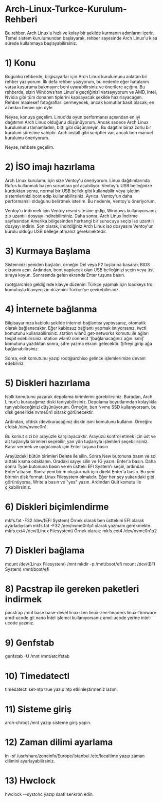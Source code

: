 # Arch-Linux-Turkce-Kurulum-Rehberi
Bu rehber, Arch Linux'u hızlı ve kolay bir şekilde kurmanın adımlarını içerir. Temel sistem kurulumundan başlayarak, rehber sayesinde Arch Linux'u kısa sürede kullanmaya başlayabilirsiniz.

# 1) Konu
Bugünkü rehberde, bilgisayarlar için Arch Linux kurulumunu anlatan bir rehber yazıyorum. İlk defa rehber yazıyorum, bu nedenle eğer hatalarım varsa kusuruma bakmayın; beni uyarabilirsiniz ve önerilere açığım. Bu rehberde, sizin Windows'tan Linux'a geçtiğinizi varsayıyorum ve AMD, Intel, Nvidia gibi tüm donanım tiplerini kapsayacak şekilde hazırlayacağım. Rehber maalesef fotoğraflar içermeyecek, ancak komutlar basit olacak; en azından benim için öyle.

Neyse, konuya geçelim. Linux'da oyun performansı açısından en iyi dağıtımın Arch Linux olduğunu düşünüyorum. Ancak sadece Arch Linux kurulumunu tamamladım, bitti gibi düşünmeyin. Bu dağıtım biraz zorlu bir kurulum sürecine sahiptir. Arch install gibi scriptler var, ancak ben manuel kurulumu öneriyorum.

Neyse, rehbere geçelim.

# 2) İSO imajı hazırlama
Arch Linux kurulumu için size Ventoy'u öneriyorum. Linux dağıtımlarında Rufus kullanmak bazen sorunlara yol açabiliyor. Ventoy'u USB belleğinize kurduktan sonra, normal bir USB bellek gibi kullanabilir veya işletim sistemlerinizi boot edip kullanabilirsiniz. Ayrıca, Ventoy'un daha performanslı olduğunu belirtmek isterim. Bu nedenle, Ventoy'u öneriyorum.

Ventoy'u indirmek için Ventoy resmi sitesine gidip, Windows kullanıyorsanız zip uzantılı dosyayı indirebilirsiniz. Daha sonra, Arch Linux İndirme sayfasından Amerika bölgesinden herhangi bir sunucuyu seçip iso uzantılı dosyayı indirin. Son olarak, indirdiğiniz Arch Linux iso dosyasını Ventoy'un kurulu olduğu USB belleğe atmanız gerekmektedir.

# 3) Kurmaya Başlama
Sisteminizi yeniden başlatın, örneğin Del veya F2 tuşlarına basarak BIOS ekranını açın. Ardından, boot yapılacak olan USB belleğinizi seçin veya üst sıraya koyun. Sonrasında gelen ekranda Enter tuşuna basın.

root@archiso geldiğinde klavye düzenini Türkçe yapmak için loadkeys trq komutuyla klavyenizin düzenini Türkçe'ye çevirebilirsiniz.

# 4) İnternete bağlanma
Bilgisayarınıza kablolu şekilde internet bağlantısı yaptıysanız, otomatik olarak bağlanacaktır. Eğer kablosuz bağlantı yapmak istiyorsanız, iwctl komutunu kullanabilirsiniz.
station wlan0 get-networks komutu ile ağları tespit edebilirsiniz.
station wlan0 connect '[bağlanacağınız ağın ismi]' komutunu yazdıktan sonra, şifre yazma ekranı gelecektir. Şifreyi girip ağa bağlanabilirsiniz.

Sonra, exit komutunu yazıp root@archiso gelince işlemlerimize devam edebiliriz.

# 5) Diskleri hazırlama
lsblk komutunu yazarak depolama birimlerini görebilirsiniz. Buradan, Arch Linux'u kuracağımız diski tanıyabilirsiniz. Depolama boyutlarından kolaylıkla tanıyabileceğinizi düşünüyorum. Örneğin, ben Nvme SSD kullanıyorsam, bu disk genellikle nvme0n1 olarak görünecektir.

Ardından, cfdisk /dev/kuracağınız diskin ismi komutunu kullanın. Örneğin: cfdisk /dev/nvme0n1.

Bu komut sizi bir arayüzle karşılayacaktır. Arayüzü kontrol etmek için üst ve alt tuşlarıyla birimleri seçebilir, yan yön tuşlarıyla işlemleri seçebilirsiniz. Karar vermek ve uygulamak için Enter tuşuna basın

Arayüzdeki bütün birimleri Delete ile silin. Sonra New butonuna basın ve sol alttaki kısma odaklanın. Oradaki sayıyı silin ve 1G yazın. Enter'a basın. Daha sonra Type butonuna basın ve en üstteki EFI System'ı seçin, ardından Enter'a basın. Sonra yeni birim oluşturmak için direkt Enter'a basın. Bu yeni birimin disk formatı Linux Filesystem olmalıdır. Eğer her şey yukarıdaki gibi görünüyorsa, Write'a basın ve "yes" yazın. Ardından Quit komutu ile çıkabilirsiniz.

# 6) Diskleri biçimlendirme
mkfs.fat -F32 /dev/(EFI System) Örnek olarak ben üsttekini EFI olarak ayarladıysam mkfs.fat -F32 /dev/nvme0n1p1 olarak yazmam gerekmekte.
mkfs.ext4 /dev/(Linux Filesystem) Örnek olarak: mkfs.ext4 /dev/nvme0n1p2

# 7) Diskleri bağlama
mount /dev/(Linux Filesystem) /mnt
mkdir -p /mnt/boot/efi
mount /dev/(EFI System) /mnt/boot/efi

# 8) Pacstrap ile gereken paketleri indirmek
pacstrap /mnt base base-devel linux-zen linux-zen-headers linux-firmware amd-ucode git nano 
İntel işlemci kullanıyorsanız amd-ucode yerine intel-ucode yazınız. 

# 9) Genfstab
genfstab -U /mnt  /mnt/etc/fstab

# 10) Timedatectl
timedatectl set-ntp true yazıp ntp etkinleştirmeniz lazım.

# 11) Sisteme giriş
arch-chroot /mnt yazıp sisteme giriş yapın.

# 12) Zaman dilimi ayarlama
ln -sf /usr/share/zoneinfo/Europe/Istanbul /etc/localtime yazıp zaman dilimini ayarlayabilirsiniz.

# 13) Hwclock
hwclock --systohc yazıp saati senkron edin.



